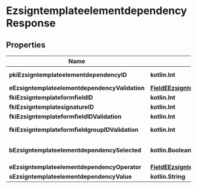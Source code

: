 
# EzsigntemplateelementdependencyResponse

## Properties
| Name | Type | Description | Notes |
| ------------ | ------------- | ------------- | ------------- |
| **pkiEzsigntemplateelementdependencyID** | **kotlin.Int** | The unique ID of the Ezsigntemplateelementdependency |  |
| **eEzsigntemplateelementdependencyValidation** | [**FieldEEzsigntemplateelementdependencyValidation**](FieldEEzsigntemplateelementdependencyValidation.md) |  |  |
| **fkiEzsigntemplateformfieldID** | **kotlin.Int** | The unique ID of the Ezsigntemplateformfield |  [optional] |
| **fkiEzsigntemplatesignatureID** | **kotlin.Int** | The unique ID of the Ezsigntemplatesignature |  [optional] |
| **fkiEzsigntemplateformfieldIDValidation** | **kotlin.Int** | The unique ID of the Ezsigntemplateformfield |  [optional] |
| **fkiEzsigntemplateformfieldgroupIDValidation** | **kotlin.Int** | The unique ID of the Ezsigntemplateformfieldgroup |  [optional] |
| **bEzsigntemplateelementdependencySelected** | **kotlin.Boolean** | Whether if it&#39;s selected or not when using eEzsigntemplateelementdependencyValidation &#x3D; Selected |  [optional] |
| **eEzsigntemplateelementdependencyOperator** | [**FieldEEzsigntemplateelementdependencyOperator**](FieldEEzsigntemplateelementdependencyOperator.md) |  |  [optional] |
| **sEzsigntemplateelementdependencyValue** | **kotlin.String** | The value of the Ezsignelementdependency |  [optional] |




